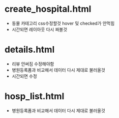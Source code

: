 # create_hospital.html
- 동물 카테고리 css수정할것 hover 및 checked가 안먹힘
- 시간되면 레이아웃 다시 짜볼것

# details.html
- 리뷰 안써짐 수정해야함
- 병원등록폼과 비교해서 데이터 다시 제대로 불러올것
- 시간되면 수정

# hosp_list.html
- 병원등록폼과 비교해서 데이터 다시 제대로 불러올것